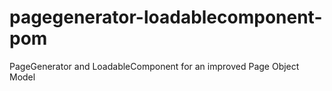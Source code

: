 # pagegenerator-loadablecomponent-pom
PageGenerator and LoadableComponent for an improved Page Object Model 